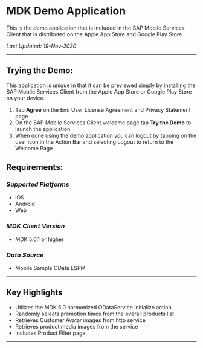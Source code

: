 # MDK Demo Application

This is the demo application that is included in the SAP Mobile Services Client that is distributed on the Apple App Store and Google Play Store.

*Last Updated: 19-Nov-2020*
*** 
## Trying the Demo:

This application is unique in that it can be previewed simply by installing the SAP Mobile Services Client from the Apple App Store or Google Play Store on your device.

1. Tap **Agree** on the End User License Agreement and Privacy Statement page
2. On the SAP Mobile Services Client welcome page tap **Try the Demo** to launch the application
3. When done using the demo application you can logout by tapping on the user icon in the Action Bar and selecting Logout to return to the Welcome Page
## Requirements:

### *Supported Platforms*
* iOS
* Android
* Web

### *MDK Client Version*
* MDK 5.0.1 or higher

### *Data Source*
* Mobile Sample OData ESPM

***

## Key Highlights

* Utilizes the MDK 5.0 harmonized ODataService.Initialize action
* Randomly selects promotion times from the overall products list
* Retrieves Customer Avatar images from http service
* Retrieves product media images from the service
* Includes Product Filter page

***







